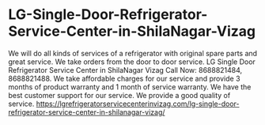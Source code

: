 # LG-Single-Door-Refrigerator-Service-Center-in-ShilaNagar-Vizag
We will do all kinds of services of a refrigerator with original spare parts and great service. We take orders from the door to door service. LG Single Door Refrigerator Service Center in ShilaNagar Vizag Call Now: 8688821484, 8688821488.  We take affordable charges for our service and provide 3 months of product warranty and 1 month of service warranty. We have the best customer support for our service. We provide a good quality of service.  https://lgrefrigeratorservicecenterinvizag.com/lg-single-door-refrigerator-service-center-in-shilanagar-vizag/
